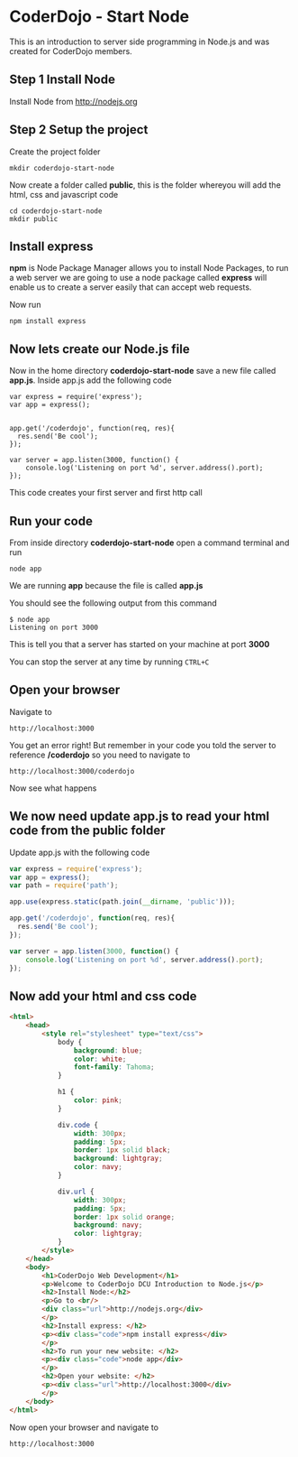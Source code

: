 # CoderDojo - Start Node

This is an introduction to server side programming in Node.js and was created for CoderDojo members.  

## Step 1 Install Node

Install Node from http://nodejs.org

## Step 2 Setup the project

Create the project folder 

````
mkdir coderdojo-start-node
````

Now create a folder called __public__, this is the folder whereyou will add the html, css and javascript code

````
cd coderdojo-start-node
mkdir public
````

## Install express 

__npm__ is Node Package Manager allows you to install Node Packages, to run a web server we are going to use a node package called __express__ will enable us to create a server easily that can accept web requests.

Now run 

````
npm install express
````

## Now lets create our Node.js file

Now in the home directory __coderdojo-start-node__ save a new file called __app.js__.  Inside app.js add the following code

````
var express = require('express');
var app = express();


app.get('/coderdojo', function(req, res){
  res.send('Be cool');
});

var server = app.listen(3000, function() {
    console.log('Listening on port %d', server.address().port);
});

````
This code creates your first server and first http call

## Run your code

From inside directory __coderdojo-start-node__ open a command terminal and run 

````
node app

````
We are running __app__ because the file is called __app.js__

You should see the following output from this command

````
$ node app
Listening on port 3000
````

This is tell you that a server has started on your machine at port __3000__ 

You can stop the server at any time by running ````CTRL+C````

## Open your browser

Navigate to 

````
http://localhost:3000
````

You get an error right! But remember in your code you told the server to reference __/coderdojo__ so you need to navigate to

````
http://localhost:3000/coderdojo
````

Now see what happens 

## We now need update app.js to read your html code from the public folder

Update app.js with the following code

````javascript
var express = require('express');
var app = express();
var path = require('path');

app.use(express.static(path.join(__dirname, 'public')));

app.get('/coderdojo', function(req, res){
  res.send('Be cool');
});

var server = app.listen(3000, function() {
    console.log('Listening on port %d', server.address().port);
});
```` 

## Now add your html and css code


````html
<html>
	<head>
		<style rel="stylesheet" type="text/css">
			body {
				background: blue;
				color: white;
				font-family: Tahoma;
			}

			h1 {
				color: pink;
			}

			div.code {
				width: 300px;
				padding: 5px;
				border: 1px solid black;
				background: lightgray;
				color: navy;
			}

			div.url {
				width: 300px;
				padding: 5px;
				border: 1px solid orange;
				background: navy;
				color: lightgray;
			}
		</style>
	</head>
	<body>
		<h1>CoderDojo Web Development</h1>
		<p>Welcome to CoderDojo DCU Introduction to Node.js</p>
		<h2>Install Node:</h2>
		<p>Go to <br/>
		<div class="url">http://nodejs.org</div>
		</p>
		<h2>Install express: </h2>
		<p><div class="code">npm install express</div>
		</p>
		<h2>To run your new website: </h2>
		<p><div class="code">node app</div>
		</p>
		<h2>Open your website: </h2>
		<p><div class="url">http://localhost:3000</div>
		</p>
	</body>
</html>
````

Now open your browser and navigate to

```` 
http://localhost:3000 
````









